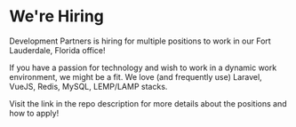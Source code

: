 # We're Hiring

Development Partners is hiring for multiple positions to work in our Fort Lauderdale, Florida office!

If you have a passion for technology and wish to work in a dynamic work environment, we might be a fit. We love (and frequently use) Laravel, VueJS, Redis, MySQL, LEMP/LAMP stacks.

Visit the link in the repo description for more details about the positions and how to apply!
